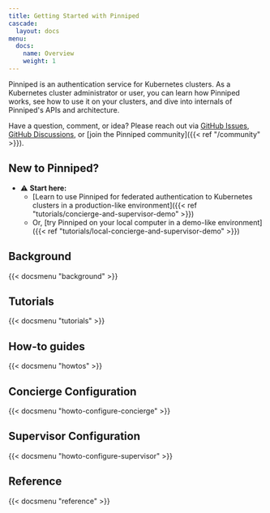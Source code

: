 ```yaml
---
title: Getting Started with Pinniped
cascade:
  layout: docs
menu:
  docs:
    name: Overview
    weight: 1
---
```


Pinniped is an authentication service for Kubernetes clusters.
As a Kubernetes cluster administrator or user, you can learn how Pinniped works, see how to use it on your clusters, and
dive into internals of Pinniped's APIs and architecture.

Have a question, comment, or idea? Please reach out via
[GitHub Issues](https://github.com/vmware/pinniped/issues),
[GitHub Discussions](https://github.com/vmware/pinniped/discussions),
or [join the Pinniped community]({{< ref "/community" >}}).

## New to Pinniped?

- ⚠️ **Start here:**
  - [Learn to use Pinniped for federated authentication to Kubernetes clusters in a production-like environment]({{< ref "tutorials/concierge-and-supervisor-demo" >}})
  - Or, [try Pinniped on your local computer in a demo-like environment]({{< ref "tutorials/local-concierge-and-supervisor-demo" >}})

## Background

{{< docsmenu "background" >}}

## Tutorials

{{< docsmenu "tutorials" >}}

## How-to guides

{{< docsmenu "howtos" >}}


## Concierge Configuration

{{< docsmenu "howto-configure-concierge" >}}


## Supervisor Configuration

{{< docsmenu "howto-configure-supervisor" >}}

## Reference

{{< docsmenu "reference" >}}

